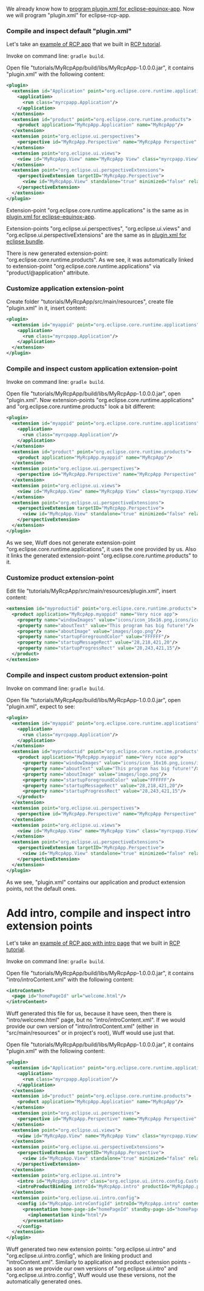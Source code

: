 We already know how to [program plugin.xml for eclipse-equinox-app](plugin.xml-for-eclipse-equinox-app). Now we will program "plugin.xml" for eclipse-rcp-app.

### Compile and inspect default "plugin.xml"

Let's take an [example of RCP app](../tree/master/tutorialExamples/RcpApp-5) that we built in [RCP tutorial](Add-splash-to-RCP-app).

Invoke on command line: `gradle build`.

Open file "tutorials/MyRcpApp/build/libs/MyRcpApp-1.0.0.0.jar", it contains "plugin.xml" with the following content:

```xml
<plugin>
  <extension id="Application" point="org.eclipse.core.runtime.applications">
    <application>
      <run class="myrcpapp.Application"/>
    </application>
  </extension>
  <extension id="product" point="org.eclipse.core.runtime.products">
    <product application="MyRcpApp.Application" name="MyRcpApp"/>
  </extension>
  <extension point="org.eclipse.ui.perspectives">
    <perspective id="MyRcpApp.Perspective" name="MyRcpApp Perspective" class="myrcpapp.Perspective"/>
  </extension>
  <extension point="org.eclipse.ui.views">
    <view id="MyRcpApp.View" name="MyRcpApp View" class="myrcpapp.View"/>
  </extension>
  <extension point="org.eclipse.ui.perspectiveExtensions">
    <perspectiveExtension targetID="MyRcpApp.Perspective">
      <view id="MyRcpApp.View" standalone="true" minimized="false" relative="org.eclipse.ui.editorss" relationship="left"/>
    </perspectiveExtension>
  </extension>
</plugin>
```

Extension-point "org.eclipse.core.runtime.applications" is the same as in [plugin.xml for eclipse-equinox-app](Plugin.xml-for-eclipse-equinox-app).

Extension-points "org.eclipse.ui.perspectives", "org.eclipse.ui.views" and "org.eclipse.ui.perspectiveExtensions" are the same as in [plugin.xml for eclipse bundle](plugin.xml-for-eclipse-bundle).

There is new generated extension-point: "org.eclipse.core.runtime.products". As we see, it was automatically linked to extension-point "org.eclipse.core.runtime.applications" via "product/@application" attribute.

### Customize application extension-point

Create folder "tutorials/MyRcpApp/src/main/resources", create file "plugin.xml" in it, insert content:

```xml
<plugin>
  <extension id="myappid" point="org.eclipse.core.runtime.applications">
    <application>
      <run class="myrcpapp.Application"/>
    </application>
  </extension>
</plugin>
```

### Compile and inspect custom application extension-point

Invoke on command line: `gradle build`.

Open file "tutorials/MyRcpApp/build/libs/MyRcpApp-1.0.0.0.jar", open "plugin.xml". Now extension-points "org.eclipse.core.runtime.applications" and "org.eclipse.core.runtime.products" look a bit different:

```xml
<plugin>
  <extension id="myappid" point="org.eclipse.core.runtime.applications">
    <application>
      <run class="myrcpapp.Application"/>
    </application>
  </extension>
  <extension id="product" point="org.eclipse.core.runtime.products">
    <product application="MyRcpApp.myappid" name="MyRcpApp"/>
  </extension>
  <extension point="org.eclipse.ui.perspectives">
    <perspective id="MyRcpApp.Perspective" name="MyRcpApp Perspective" class="myrcpapp.Perspective"/>
  </extension>
  <extension point="org.eclipse.ui.views">
    <view id="MyRcpApp.View" name="MyRcpApp View" class="myrcpapp.View"/>
  </extension>
  <extension point="org.eclipse.ui.perspectiveExtensions">
    <perspectiveExtension targetID="MyRcpApp.Perspective">
      <view id="MyRcpApp.View" standalone="true" minimized="false" relative="org.eclipse.ui.editorss" relationship="left"/>
    </perspectiveExtension>
  </extension>
</plugin>
```

As we see, Wuff does not generate extension-point "org.eclipse.core.runtime.applications", it uses the one provided by us. Also it links the generated extension-point "org.eclipse.core.runtime.products" to it.

### Customize product extension-point

Edit file "tutorials/MyRcpApp/src/main/resources/plugin.xml", insert content:

```xml
<extension id="myproductid" point="org.eclipse.core.runtime.products">
  <product application="MyRcpApp.myappid" name="Very nice app">
    <property name="windowImages" value="icons/icon_16x16.png,icons/icon_32x32.png,icons/icon_64x64.png,icons/icon_128x128.png"/>
    <property name="aboutText" value="This program has big future!"/>
    <property name="aboutImage" value="images/logo.png"/>
    <property name="startupForegroundColor" value="FFFFFF"/>
    <property name="startupMessageRect" value="28,218,421,20"/>
    <property name="startupProgressRect" value="28,243,421,15"/>
  </product>
</extension>  
```

### Compile and inspect custom product extension-point

Invoke on command line: `gradle build`.

Open file "tutorials/MyRcpApp/build/libs/MyRcpApp-1.0.0.0.jar", open "plugin.xml", expect to see:

```xml
<plugin>
  <extension id="myappid" point="org.eclipse.core.runtime.applications">
    <application>
      <run class="myrcpapp.Application"/>
    </application>
  </extension>
  <extension id="myproductid" point="org.eclipse.core.runtime.products">
    <product application="MyRcpApp.myappid" name="Very nice app">
      <property name="windowImages" value="icons/icon_16x16.png,icons/icon_32x32.png,icons/icon_64x64.png,icons/icon_128x128.png"/>
      <property name="aboutText" value="This program has big future!"/>
      <property name="aboutImage" value="images/logo.png"/>
      <property name="startupForegroundColor" value="FFFFFF"/>
      <property name="startupMessageRect" value="28,218,421,20"/>
      <property name="startupProgressRect" value="28,243,421,15"/>
    </product>
  </extension>
  <extension point="org.eclipse.ui.perspectives">
    <perspective id="MyRcpApp.Perspective" name="MyRcpApp Perspective" class="myrcpapp.Perspective"/>
  </extension>
  <extension point="org.eclipse.ui.views">
    <view id="MyRcpApp.View" name="MyRcpApp View" class="myrcpapp.View"/>
  </extension>
  <extension point="org.eclipse.ui.perspectiveExtensions">
    <perspectiveExtension targetID="MyRcpApp.Perspective">
      <view id="MyRcpApp.View" standalone="true" minimized="false" relative="org.eclipse.ui.editorss" relationship="left"/>
    </perspectiveExtension>
  </extension>
</plugin>
```

As we see, "plugin.xml" contains our application and product extension points, not the default ones.

# Add intro, compile and inspect intro extension points

Let's take an [example of RCP app with intro page](../tree/master/tutorialExamples/RcpApp-6) that we built in [RCP tutorial](Add-intro-page-to-RCP-app).

Invoke on command line: `gradle build`.

Open file "tutorials/MyRcpApp/build/libs/MyRcpApp-1.0.0.0.jar", it contains "intro/introContent.xml" with the following content:

```xml
<introContent>
  <page id="homePageId" url="welcome.html"/>
</introContent>
```

Wuff generated this file for us, because it have seen, then there is "intro/welcome.html" page, but no "intro/introContent.xml". If we would provide our own version of "intro/introContent.xml" (either in "src/main/resources" or in project's root), Wuff would use just that.

Open file "tutorials/MyRcpApp/build/libs/MyRcpApp-1.0.0.0.jar", it contains "plugin.xml" with the following content:

```xml
<plugin>
  <extension id="Application" point="org.eclipse.core.runtime.applications">
    <application>
      <run class="myrcpapp.Application"/>
    </application>
  </extension>
  <extension id="product" point="org.eclipse.core.runtime.products">
    <product application="MyRcpApp.Application" name="MyRcpApp"/>
  </extension>
  <extension point="org.eclipse.ui.perspectives">
    <perspective id="MyRcpApp.Perspective" name="MyRcpApp Perspective" class="myrcpapp.Perspective"/>
  </extension>
  <extension point="org.eclipse.ui.views">
    <view id="MyRcpApp.View" name="MyRcpApp View" class="myrcpapp.View"/>
  </extension>
  <extension point="org.eclipse.ui.perspectiveExtensions">
    <perspectiveExtension targetID="MyRcpApp.Perspective">
      <view id="MyRcpApp.View" standalone="true" minimized="false" relative="org.eclipse.ui.editorss" relationship="left"/>
    </perspectiveExtension>
  </extension>
  <extension point="org.eclipse.ui.intro">
    <intro id="MyRcpApp.intro" class="org.eclipse.ui.intro.config.CustomizableIntroPart"/>
    <introProductBinding introId="MyRcpApp.intro" productId="MyRcpApp.product"/>
  </extension>
  <extension point="org.eclipse.ui.intro.config">
    <config id="MyRcpApp.introConfigId" introId="MyRcpApp.intro" content="intro/introContent.xml">
      <presentation home-page-id="homePageId" standby-page-id="homePageId">
        <implementation kind="html"/>
      </presentation>
    </config>
  </extension>
</plugin>
```

Wuff generated two new extension points: "org.eclipse.ui.intro" and "org.eclipse.ui.intro.config", which are linking product and "introContent.xml". Similarly to application and product extension points - as soon as we provide our own versions of "org.eclipse.ui.intro" and "org.eclipse.ui.intro.config", Wuff would use these versions, not the automatically generated ones.